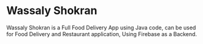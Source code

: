 # Wassaly Shokran
 
Wassaly Shokran is a Full Food Delivery App using Java code, can be used for Food Delivery and Restaurant application, Using Firebase as a Backend.
